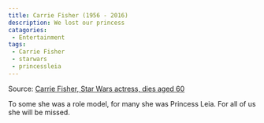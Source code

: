 ```yaml
---
title: Carrie Fisher (1956 - 2016)
description: We lost our princess
catagories:
 - Entertainment
tags:
 - Carrie Fisher
 - starwars
 - princessleia
---
```

Source: [Carrie Fisher, Star Wars actress, dies aged 60][bbc]

To some she was a role model, for many she was Princess Leia. For all of us she will be missed.

[bbc]: http://www.bbc.co.uk/news/entertainment-arts-38446753

